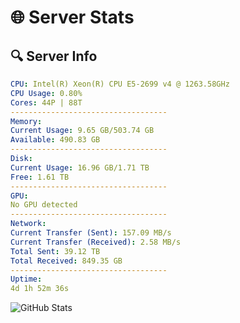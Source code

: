 # 🌐 Server Stats
## 🔍 Server Info
```yaml
CPU: Intel(R) Xeon(R) CPU E5-2699 v4 @ 1263.58GHz
CPU Usage: 0.80%
Cores: 44P | 88T
-----------------------------------
Memory:
Current Usage: 9.65 GB/503.74 GB
Available: 490.83 GB
-----------------------------------
Disk:
Current Usage: 16.96 GB/1.71 TB
Free: 1.61 TB
-----------------------------------
GPU:
No GPU detected
-----------------------------------
Network:
Current Transfer (Sent): 157.09 MB/s
Current Transfer (Received): 2.58 MB/s
Total Sent: 39.12 TB
Total Received: 849.35 GB
-----------------------------------
Uptime:
4d 1h 52m 36s
```
![GitHub Stats](https://img.shields.io/badge/Updated-2025-02-12_00:35:54-blue)